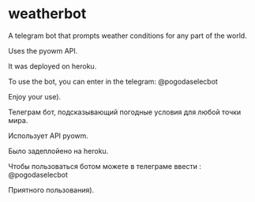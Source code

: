 # weatherbot

A telegram bot that prompts weather conditions for any part of the world.

Uses the pyowm API.

It was deployed on heroku.

To use the bot, you can enter in the telegram: @pogodaselecbot

Enjoy your use).

Телеграм бот, подсказывающий погодные условия для любой точки мира.

Использует API pyowm.

Было задеплойено на heroku.

Чтобы пользоваться ботом можете в телеграме ввести : @pogodaselecbot

Приятного пользования).
